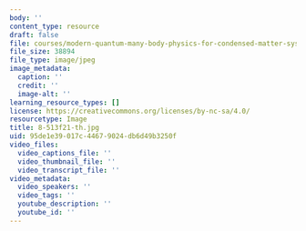 ```yaml
---
body: ''
content_type: resource
draft: false
file: courses/modern-quantum-many-body-physics-for-condensed-matter-systems/8-513f21-th.jpg
file_size: 38894
file_type: image/jpeg
image_metadata:
  caption: ''
  credit: ''
  image-alt: ''
learning_resource_types: []
license: https://creativecommons.org/licenses/by-nc-sa/4.0/
resourcetype: Image
title: 8-513f21-th.jpg
uid: 95de1e39-017c-4467-9024-db6d49b3250f
video_files:
  video_captions_file: ''
  video_thumbnail_file: ''
  video_transcript_file: ''
video_metadata:
  video_speakers: ''
  video_tags: ''
  youtube_description: ''
  youtube_id: ''
---
```

